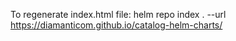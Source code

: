 To regenerate index.html file:
helm repo index . --url https://diamanticom.github.io/catalog-helm-charts/
